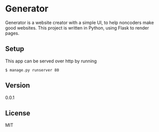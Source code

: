 # Generator

Generator is a website creator with a simple UI, to help noncoders make good websites. 
This project is written in Python, using Flask to render pages. 

Setup
-----
This app can be served over http by running

```ssh
$ manage.py runserver 80
```
Version
-----
0.0.1 

License
----

MIT



